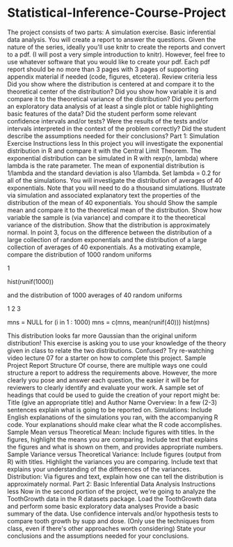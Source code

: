# Statistical-Inference-Course-Project
The project consists of two parts: 
A simulation exercise.
Basic inferential data analysis.
You will create a report to answer the questions. Given the nature of the series, ideally you'll use knitr to create the reports and convert to a pdf. (I will post a very simple introduction to knitr). However, feel free to use whatever software that you would like to create your pdf.
Each pdf report should be no more than 3 pages with 3 pages of supporting appendix material if needed (code, figures, etcetera).
Review criteria
less 
Did you show where the distribution is centered at and compare it to the theoretical center of the distribution? 
Did you show how variable it is and compare it to the theoretical variance of the distribution? 
Did you perform an exploratory data analysis of at least a single plot or table highlighting basic features of the data? 
Did the student perform some relevant confidence intervals and/or tests? 
Were the results of the tests and/or intervals interpreted in the context of the problem correctly? 
Did the student describe the assumptions needed for their conclusions? 
Part 1: Simulation Exercise Instructions
less 
In this project you will investigate the exponential distribution in R and compare it with the Central Limit Theorem. The exponential distribution can be simulated in R with rexp(n, lambda) where lambda is the rate parameter. The mean of exponential distribution is 1/lambda and the standard deviation is also 1/lambda. Set lambda = 0.2 for all of the simulations. You will investigate the distribution of averages of 40 exponentials. Note that you will need to do a thousand simulations. 
Illustrate via simulation and associated explanatory text the properties of the distribution of the mean of 40 exponentials. You should
Show the sample mean and compare it to the theoretical mean of the distribution.
Show how variable the sample is (via variance) and compare it to the theoretical variance of the distribution.
Show that the distribution is approximately normal.
In point 3, focus on the difference between the distribution of a large collection of random exponentials and the distribution of a large collection of averages of 40 exponentials.
As a motivating example, compare the distribution of 1000 random uniforms

1



hist(runif(1000))


and the distribution of 1000 averages of 40 random uniforms

1
2
3



mns = NULL
for (i in 1 : 1000) mns = c(mns, mean(runif(40)))
hist(mns)


This distribution looks far more Gaussian than the original uniform distribution!
This exercise is asking you to use your knowledge of the theory given in class to relate the two distributions.
Confused? Try re-watching video lecture 07 for a starter on how to complete this project.
Sample Project Report Structure
Of course, there are multiple ways one could structure a report to address the requirements above. However, the more clearly you pose and answer each question, the easier it will be for reviewers to clearly identify and evaluate your work.
A sample set of headings that could be used to guide the creation of your report might be:
Title (give an appropriate title) and Author Name
Overview: In a few (2-3) sentences explain what is going to be reported on.
Simulations: Include English explanations of the simulations you ran, with the accompanying R code. Your explanations should make clear what the R code accomplishes.
Sample Mean versus Theoretical Mean: Include figures with titles. In the figures, highlight the means you are comparing. Include text that explains the figures and what is shown on them, and provides appropriate numbers.
Sample Variance versus Theoretical Variance: Include figures (output from R) with titles. Highlight the variances you are comparing. Include text that explains your understanding of the differences of the variances.
Distribution: Via figures and text, explain how one can tell the distribution is approximately normal.
Part 2: Basic Inferential Data Analysis Instructions
less 
Now in the second portion of the project, we're going to analyze the ToothGrowth data in the R datasets package. 
Load the ToothGrowth data and perform some basic exploratory data analyses
Provide a basic summary of the data.
Use confidence intervals and/or hypothesis tests to compare tooth growth by supp and dose. (Only use the techniques from class, even if there's other approaches worth considering)
State your conclusions and the assumptions needed for your conclusions.
